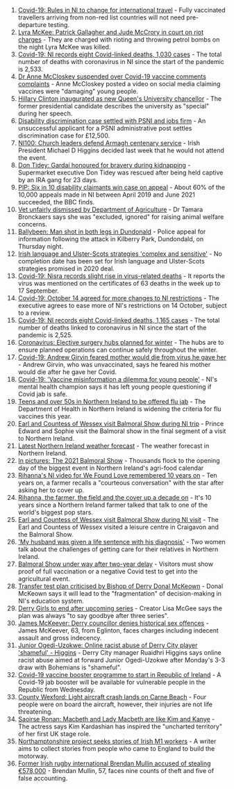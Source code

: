1. [Covid-19: Rules in NI to change for international travel](https://www.bbc.co.uk/news/uk-northern-ireland-58676451?at_medium=RSS&at_campaign=KARANGA) - Fully vaccinated travellers arriving from non-red list countries will not need pre-departure testing.
2. [Lyra McKee: Patrick Gallagher and Jude McCrory in court on riot charges](https://www.bbc.co.uk/news/uk-northern-ireland-58676450?at_medium=RSS&at_campaign=KARANGA) - They are charged with rioting and throwing petrol bombs on the night Lyra McKee was killed.
3. [Covid-19: NI records eight Covid-linked deaths, 1,030 cases](https://www.bbc.co.uk/news/uk-northern-ireland-58682211?at_medium=RSS&at_campaign=KARANGA) - The total number of deaths with coronavirus in NI since the start of the pandemic is 2,533.
4. [Dr Anne McCloskey suspended over Covid-19 vaccine comments complaints](https://www.bbc.co.uk/news/uk-northern-ireland-foyle-west-58667747?at_medium=RSS&at_campaign=KARANGA) - Anne McCloskey posted a video on social media claiming vaccines were "damaging" young people.
5. [Hillary Clinton inaugurated as new Queen's University chancellor](https://www.bbc.co.uk/news/uk-northern-ireland-58669865?at_medium=RSS&at_campaign=KARANGA) - The former presidential candidate describes the university as "special" during her speech.
6. [Disability discrimination case settled with PSNI and jobs firm](https://www.bbc.co.uk/news/uk-northern-ireland-58670765?at_medium=RSS&at_campaign=KARANGA) - An unsuccessful applicant for a PSNI administrative post settles discrimination case for £12,500.
7. [NI100: Church leaders defend Armagh centenary service](https://www.bbc.co.uk/news/uk-northern-ireland-58672100?at_medium=RSS&at_campaign=KARANGA) - Irish President Michael D Higgins decided last week that he would not attend the event.
8. [Don Tidey: Gardaí honoured for bravery during kidnapping](https://www.bbc.co.uk/news/world-europe-58678847?at_medium=RSS&at_campaign=KARANGA) - Supermarket executive Don Tidey was rescued after being held captive by an IRA gang for 23 days.
9. [PIP: Six in 10 disability claimants win case on appeal](https://www.bbc.co.uk/news/uk-northern-ireland-58669854?at_medium=RSS&at_campaign=KARANGA) - About 60% of the 10,000 appeals made in NI between April 2019 and June 2021 succeeded, the BBC finds.
10. [Vet unfairly dismissed by Department of Agriculture](https://www.bbc.co.uk/news/uk-northern-ireland-58670751?at_medium=RSS&at_campaign=KARANGA) - Dr Tamara Bronckaers says she was "excluded, ignored" for raising animal welfare concerns.
11. [Ballybeen: Man shot in both legs in Dundonald](https://www.bbc.co.uk/news/uk-northern-ireland-58675300?at_medium=RSS&at_campaign=KARANGA) - Police appeal for information following the attack in Kilberry Park, Dundondald, on Thursday night.
12. [Irish language and Ulster-Scots strategies 'complex and sensitive'](https://www.bbc.co.uk/news/uk-northern-ireland-58669856?at_medium=RSS&at_campaign=KARANGA) - No completion date has been set for Irish language and Ulster-Scots strategies promised in 2020 deal.
13. [Covid-19: Nisra records slight rise in virus-related deaths](https://www.bbc.co.uk/news/uk-northern-ireland-58676058?at_medium=RSS&at_campaign=KARANGA) - It reports the virus was mentioned on the certificates of 63 deaths in the week up to 17 September.
14. [Covid-19: October 14 agreed for more changes to NI restrictions](https://www.bbc.co.uk/news/uk-northern-ireland-58657582?at_medium=RSS&at_campaign=KARANGA) - The executive agrees to ease more of NI's restrictions on 14 October, subject to a review.
15. [Covid-19: NI records eight Covid-linked deaths, 1,165 cases](https://www.bbc.co.uk/news/uk-northern-ireland-58668868?at_medium=RSS&at_campaign=KARANGA) - The total number of deaths linked to coronavirus in NI since the start of the pandemic is 2,525.
16. [Coronavirus: Elective surgery hubs planned for winter](https://www.bbc.co.uk/news/uk-northern-ireland-58657420?at_medium=RSS&at_campaign=KARANGA) - The hubs are to ensure planned operations can continue safely throughout the winter.
17. [Covid-19: Andrew Girvin feared mother would die from virus he gave her](https://www.bbc.co.uk/news/uk-northern-ireland-58649891?at_medium=RSS&at_campaign=KARANGA) - Andrew Girvin, who was unvaccinated, says he feared his mother would die after he gave her Covid.
18. [Covid-19: 'Vaccine misinformation a dilemma for young people'](https://www.bbc.co.uk/news/uk-northern-ireland-58616080?at_medium=RSS&at_campaign=KARANGA) - NI's mental health champion says it has left young people questioning if Covid jab is safe.
19. [Teens and over 50s in Northern Ireland to be offered flu jab](https://www.bbc.co.uk/news/uk-northern-ireland-58602611?at_medium=RSS&at_campaign=KARANGA) - The Department of Health in Northern Ireland is widening the criteria for flu vaccines this year.
20. [Earl and Countess of Wessex visit Balmoral Show during NI trip](https://www.bbc.co.uk/news/uk-northern-ireland-58663417?at_medium=RSS&at_campaign=KARANGA) - Prince Edward and Sophie visit the Balmoral show in the final segment of a visit to Northern Ireland.
21. [Latest Northern Ireland weather forecast](https://www.bbc.co.uk/news/uk-northern-ireland-26018439?at_medium=RSS&at_campaign=KARANGA) - The weather forecast in Northern Ireland.
22. [In pictures: The 2021 Balmoral Show](https://www.bbc.co.uk/news/uk-northern-ireland-58656142?at_medium=RSS&at_campaign=KARANGA) - Thousands flock to the opening day of the biggest event in Northern Ireland's agri-food calendar
23. [Rihanna's NI video for We Found Love remembered 10 years on](https://www.bbc.co.uk/news/uk-northern-ireland-58662388?at_medium=RSS&at_campaign=KARANGA) - Ten years on, a farmer recalls a "courteous conversation" with the star after asking her to cover up.
24. [Rihanna, the farmer, the field and the cover up a decade on](https://www.bbc.co.uk/news/uk-northern-ireland-58669292?at_medium=RSS&at_campaign=KARANGA) - It's 10 years since a Northern Ireland farmer talked that talk to one of the world's biggest pop stars.
25. [Earl and Countess of Wessex visit Balmoral Show during NI visit](https://www.bbc.co.uk/news/58672293?at_medium=RSS&at_campaign=KARANGA) - The Earl and Countess of Wessex visited a leisure centre in Craigavon and the Balmoral Show.
26. ['My husband was given a life sentence with his diagnosis'](https://www.bbc.co.uk/news/58641689?at_medium=RSS&at_campaign=KARANGA) - Two women talk about the challenges of getting care for their relatives in Northern Ireland.
27. [Balmoral Show under way after two-year delay](https://www.bbc.co.uk/news/uk-northern-ireland-58652864?at_medium=RSS&at_campaign=KARANGA) - Visitors must show proof of full vaccination or a negative Covid test to get into the agricultural event.
28. [Transfer test plan criticised by Bishop of Derry Donal McKeown](https://www.bbc.co.uk/news/uk-northern-ireland-58663414?at_medium=RSS&at_campaign=KARANGA) - Donal McKeown says it will lead to the "fragmentation" of decision-making in NI's education system.
29. [Derry Girls to end after upcoming series](https://www.bbc.co.uk/news/uk-northern-ireland-58663416?at_medium=RSS&at_campaign=KARANGA) - Creator Lisa McGee says the plan was always "to say goodbye after three series".
30. [James McKeever: Derry councillor denies historical sex offences](https://www.bbc.co.uk/news/uk-northern-ireland-foyle-west-58662013?at_medium=RSS&at_campaign=KARANGA) - James McKeever, 63, from Eglinton, faces charges including indecent assault and gross indecency.
31. [Junior Ogedi-Uzokwe: Online racist abuse of Derry City player 'shameful' - Higgins](https://www.bbc.co.uk/sport/football/58667701?at_medium=RSS&at_campaign=KARANGA) - Derry City manager Ruaidhri Higgins says online racist abuse aimed at forward Junior Ogedi-Uzokwe after Monday's 3-3 draw with Bohemians is "shameful".
32. [Covid-19 vaccine booster programme to start in Republic of Ireland](https://www.bbc.co.uk/news/world-europe-58676448?at_medium=RSS&at_campaign=KARANGA) - A Covid-19 jab booster will be available for vulnerable people in the Republic from Wednesday.
33. [County Wexford: Light aircraft crash lands on Carne Beach](https://www.bbc.co.uk/news/world-europe-58672098?at_medium=RSS&at_campaign=KARANGA) - Four people were on board the aircraft, however, their injuries are not life threatening.
34. [Saoirse Ronan: Macbeth and Lady Macbeth are like Kim and Kanye](https://www.bbc.co.uk/news/entertainment-arts-58627498?at_medium=RSS&at_campaign=KARANGA) - The actress says Kim Kardashian has inspired the "uncharted territory" of her first UK stage role.
35. [Northamptonshire project seeks stories of Irish M1 workers](https://www.bbc.co.uk/news/uk-england-northamptonshire-58644693?at_medium=RSS&at_campaign=KARANGA) - A writer aims to collect stories from people who came to England to build the motorway.
36. [Former Irish rugby international Brendan Mullin accused of stealing €578,000](https://www.bbc.co.uk/news/world-europe-58637038?at_medium=RSS&at_campaign=KARANGA) - Brendan Mullin, 57, faces nine counts of theft and five of false accounting.
